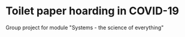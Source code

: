 # Toilet paper hoarding in COVID-19

Group project for module "Systems - the science of everything"
